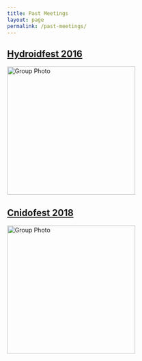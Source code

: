 ```yaml
---
title: Past Meetings
layout: page
permalink: /past-meetings/
---
```



## [Hydroidfest 2016](/cnidofest-website/past-meetings/hydroidfest)
<img src="/cnidofest-website/assets/images/Hydoidfest2016GroupShot-1.jpg" alt="Group Photo" width="300px"/>


## [Cnidofest 2018](/cnidofest-website/past-meetings/cnidofest-2018)
<img src="/cnidofest-website/assets/images/Cnidofest2018_groupPic.jpg" alt="Group Photo" width="300"/>



